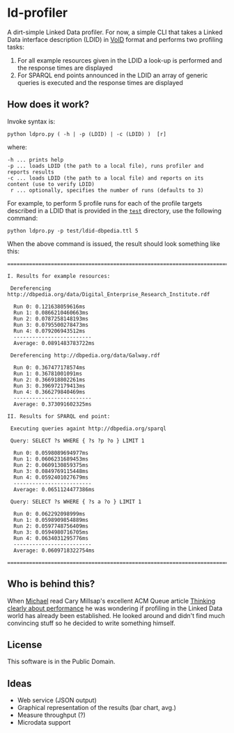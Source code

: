 # ld-profiler

A dirt-simple Linked Data profiler. For now, a simple CLI that takes a Linked Data interface description (LDID) in [VoID](http://www.w3.org/TR/void/) format and performs two profiling tasks:

1. For all example resources given in the LDID a look-up is performed and the response times are displayed
2. For SPARQL end points announced in the LDID an array of generic queries is executed and the response times are displayed


## How does it work?

Invoke syntax is:

	python ldpro.py ( -h | -p (LDID) | -c (LDID) )  [r]

where:

	-h ... prints help
	-p ... loads LDID (the path to a local file), runs profiler and reports results
	-c ... loads LDID (the path to a local file) and reports on its content (use to verify LDID)
	 r ... optionally, specifies the number of runs (defaults to 3)
	
For example, to perform 5 profile runs for each of the profile targets described in a LDID that is provided in the [`test`](https://github.com/mhausenblas/ld-profiler/tree/master/test) directory, use the following command:

	python ldpro.py -p test/ldid-dbpedia.ttl 5

When the above command is issued, the result should look something like this:

	================================================================================

	I. Results for example resources:

	 Dereferencing http://dbpedia.org/data/Digital_Enterprise_Research_Institute.rdf

	  Run 0: 0.121638059616ms
	  Run 1: 0.0866210460663ms
	  Run 2: 0.0787258148193ms
	  Run 3: 0.0795500278473ms
	  Run 4: 0.079206943512ms
	  -------------------------
	  Average: 0.0891483783722ms

	 Dereferencing http://dbpedia.org/data/Galway.rdf

	  Run 0: 0.367477178574ms
	  Run 1: 0.36781001091ms
	  Run 2: 0.366918802261ms
	  Run 3: 0.396972179413ms
	  Run 4: 0.366279840469ms
	  -------------------------
	  Average: 0.373091602325ms

	II. Results for SPARQL end point:

	 Executing queries againt http://dbpedia.org/sparql

	 Query: SELECT ?s WHERE { ?s ?p ?o } LIMIT 1

	  Run 0: 0.0598089694977ms
	  Run 1: 0.0606231689453ms
	  Run 2: 0.0609130859375ms
	  Run 3: 0.0849769115448ms
	  Run 4: 0.0592401027679ms
	  -------------------------
	  Average: 0.0651124477386ms

	 Query: SELECT ?s WHERE { ?s a ?o } LIMIT 1

	  Run 0: 0.062292098999ms
	  Run 1: 0.0598909854889ms
	  Run 2: 0.0597748756409ms
	  Run 3: 0.0594980716705ms
	  Run 4: 0.0634031295776ms
	  -------------------------
	  Average: 0.0609718322754ms

	================================================================================


## Who is behind this?

When [Michael](https://profiles.google.com/Michael.Hausenblas) read Cary Millsap's excellent ACM Queue article [Thinking clearly about performance](http://queue.acm.org/detail.cfm?id=1810909) he was wondering if profiling in the Linked Data world has already been established. He looked around and didn't find much convincing stuff so he decided to write something himself.

## License

This software is in the Public Domain.

## Ideas

* Web service (JSON output)
* Graphical representation of the results (bar chart, avg.)
* Measure throughput (?)
* Microdata support
